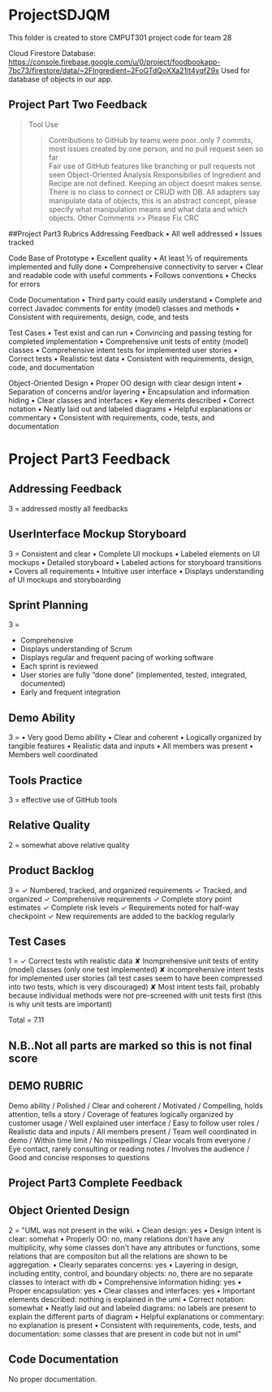 # ProjectSDJQM
This folder is created to store CMPUT301 project code for team 28

Cloud Firestore Database:
https://console.firebase.google.com/u/0/project/foodbookapp-7bc73/firestore/data/~2FIngredient~2FoGTdQoXXa21lt4yqfZ9x
Used for database of objects in our app.

## Project Part Two Feedback

> Tool Use
 >> Contributions to GitHub by teams were poor..only 7 commits, most issues created by one person, and no pull request seen so far                                                                                           
 >> Fair use of GitHub features like branching or pull requests not seen
> Object-Oriented Analysis
 >> Responsibilies of Ingredient and Recipe are not defined. Keeping an object doesnt makes sense. There is no class to connect or CRUD with DB. 
 >> All adapters say manipulate data of objects, this is an abstract concept, please specify what manipulation means and what data and which objects.
> Other Comments
    >> Please Fix CRC



##Project Part3 Rubrics
Addressing Feedback
•    All well addressed
•    Issues tracked

Code Base of Prototype
•    Excellent quality
•    At least ½ of requirements implemented and fully done
•    Comprehensive connectivity to server
•    Clear and readable code with useful comments
•    Follows conventions
•    Checks for errors

Code Documentation
•    Third party could easily understand
•    Complete and correct Javadoc comments for entity (model) classes and methods
•    Consistent with requirements, design, code, and tests

Test Cases
•    Test exist and can run
•    Convincing and passing testing for completed implementation
•    Comprehensive unit tests of entity (model) classes
•    Comprehensive intent tests for implemented user stories
•    Correct tests
•    Realistic test data
•    Consistent with requirements, design, code, and documentation

Object-Oriented Design
•    Proper OO design with clear design intent
•    Separation of concerns and/or layering
•    Encapsulation and information hiding
•    Clear classes and interfaces
•    Key elements described
•    Correct notation
•    Neatly laid out and labeled diagrams
•    Helpful explanations or commentary
•    Consistent with requirements, code, tests, and documentation

# Project Part3 Feedback

## Addressing Feedback
3 = 
addressed mostly all feedbacks

## UserInterface Mockup Storyboard
3 = 
Consistent and clear
• Complete UI mockups
• Labeled elements on UI mockups
• Detailed storyboard
• Labeled actions for storyboard transitions
• Covers all requirements
• Intuitive user interface
• Displays understanding of UI mockups and storyboarding

## Sprint Planning

3 = 
- Comprehensive
- Displays understanding of Scrum
- Displays regular and frequent pacing of working software
- Each sprint is reviewed
- User stories are fully “done done” (implemented, tested, integrated, documented)
- Early and frequent integration   

## Demo Ability

3 = 
• Very good Demo ability
• Clear and coherent
• Logically organized by tangible features
• Realistic data and inputs
• All members was present
• Members well coordinated

## Tools Practice
3 = effective use of GitHub tools

## Relative Quality
2 = somewhat above relative quality

## Product Backlog
3 = 
✓ Numbered, tracked, and organized requirements
✓ Tracked, and organized
✓ Comprehensive requirements
✓ Complete story point estimates
✓ Complete risk levels
✓ Requirements noted for half-way checkpoint
✓ New requirements are added to the backlog regularly

## Test Cases

1 = 
✓ Correct tests wtih realistic data
✘ Inomprehensive unit tests of entity (model) classes (only one test implemented)
✘ incomprehensive intent tests for implemented user stories (all test cases seem to have been compressed into two tests, which is very discouraged)
✘ Most intent tests fail, probably because individual methods were not pre-screened with unit tests first (this is why unit tests are important)

Total = 7.11

## N.B..Not all parts are marked so this is not final score

## DEMO RUBRIC

Demo ability / Polished / Clear and coherent / Motivated / Compelling, holds attention, tells a story / Coverage of features logically organized by customer usage / Well explained user interface / Easy to follow user roles / Realistic data and inputs / All members present / Team well coordinated in demo / Within time limit / No misspellings / Clear vocals from everyone / Eye contact, rarely consulting or reading notes / Involves the audience / Good and concise responses to questions


## Project Part3 Complete Feedback

## Object Oriented Design
2 = 
"UML was not present in the wiki.
• Clean design: yes
• Design intent is clear: somehat
• Properly OO: no, many relations don't have any multiplicity, why some classes don't have any attributes or functions, some relations that are compositon but all the relations are shown to be aggregation.
• Clearly separates concerns: yes
• Layering in design, including entity, control, and boundary objects: no, there are no separate classes to interact with db
• Comprehensive information hiding: yes
• Proper encapsulation: yes
• Clear classes and interfaces: yes
• Important elements described: nothing is explained in the uml
• Correct notation: somewhat
• Neatly laid out and labeled diagrams: no labels are present to explain the different parts of diagram
• Helpful explanations or commentary: no explanation is present
• Consistent with requirements, code, tests, and documentation: some classes that are present in code but not in uml"

## Code Documentation

No proper documentation.